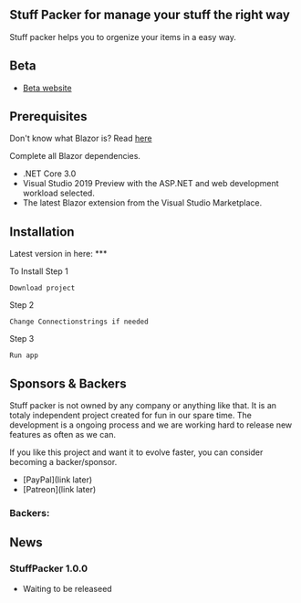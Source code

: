 ## Stuff Packer for manage your stuff the right way

Stuff packer helps you to orgenize your items in a easy way.

## Beta
- [Beta website](https://stuffpackerprod.azurewebsites.net)

## Prerequisites

Don't know what Blazor is? Read [here](https://github.com/aspnet/Blazor)

Complete all Blazor dependencies.

- .NET Core 3.0
- Visual Studio 2019 Preview with the ASP.NET and web development workload selected.
- The latest Blazor extension from the Visual Studio Marketplace.

## Installation 

Latest version in here:  ***

To Install
Step 1

```
Download project
```
Step 2 
```
Change Connectionstrings if needed 
```
Step 3 
```
Run app
```

## Sponsors & Backers
Stuff packer is not owned by any company or anything like that.
It is an totaly independent project created for fun in our spare time.
The development is a ongoing process and we are working hard to release new features as often as we can.

If you like this project and want it to evolve faster, you can consider becoming a backer/sponsor.
- [PayPal](link later)
- [Patreon](link later)

### Backers:

## News

### StuffPacker 1.0.0
- Waiting to be releaseed
